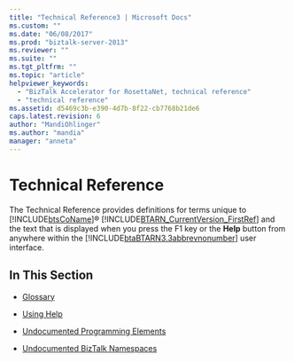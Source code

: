 ```yaml
---
title: "Technical Reference3 | Microsoft Docs"
ms.custom: ""
ms.date: "06/08/2017"
ms.prod: "biztalk-server-2013"
ms.reviewer: ""
ms.suite: ""
ms.tgt_pltfrm: ""
ms.topic: "article"
helpviewer_keywords: 
  - "BizTalk Accelerator for RosettaNet, technical reference"
  - "technical reference"
ms.assetid: d5469c3b-e390-4d7b-8f22-cb7768b21de6
caps.latest.revision: 6
author: "MandiOhlinger"
ms.author: "mandia"
manager: "anneta"
---
```

# Technical Reference
The Technical Reference provides definitions for terms unique to [!INCLUDE[btsCoName](../../includes/btsconame-md.md)]® [!INCLUDE[BTARN_CurrentVersion_FirstRef](../../includes/btarn-currentversion-firstref-md.md)] and the text that is displayed when you press the F1 key or the **Help** button from anywhere within the [!INCLUDE[btaBTARN3.3abbrevnonumber](../../includes/btabtarn3-3abbrevnonumber-md.md)] user interface.  
  
## In This Section  
  
-   [Glossary](../../adapters-and-accelerators/accelerator-rosettanet/glossary2.md)  
  
-   [Using Help](../../adapters-and-accelerators/accelerator-rosettanet/using-help1.md)  
  
-   [Undocumented Programming Elements](../../adapters-and-accelerators/accelerator-rosettanet/undocumented-programming-elements.md)  
  
-   [Undocumented BizTalk Namespaces](../../adapters-and-accelerators/accelerator-rosettanet/undocumented-biztalk-namespaces.md)